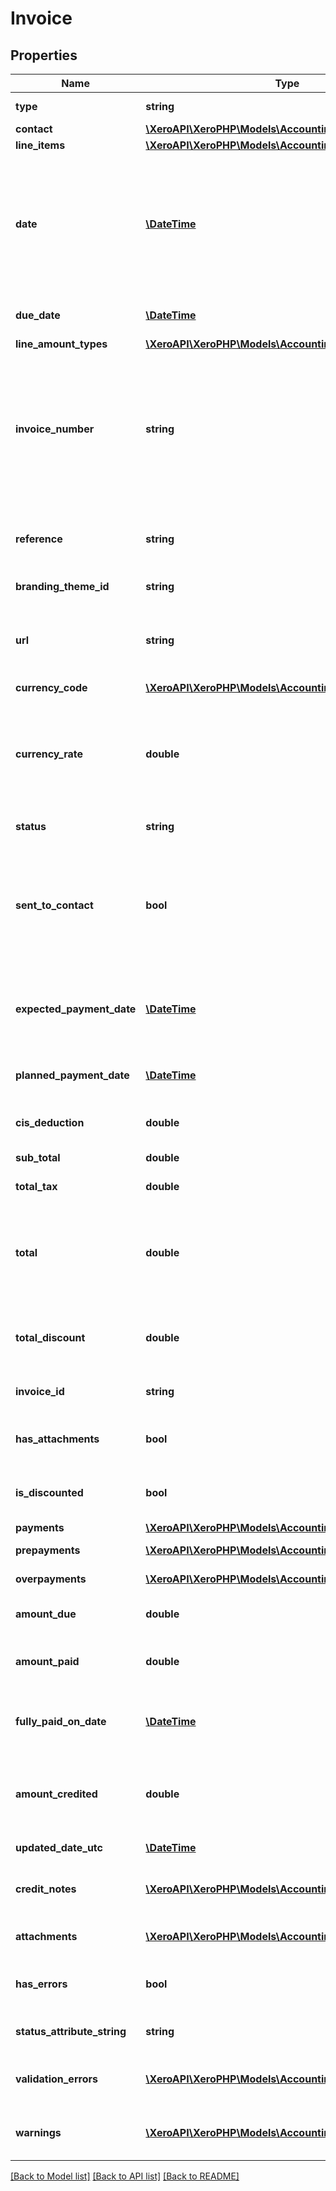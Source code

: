 # Invoice

## Properties
Name | Type | Description | Notes
------------ | ------------- | ------------- | -------------
**type** | **string** | See Invoice Types | [optional] 
**contact** | [**\XeroAPI\XeroPHP\Models\Accounting\Contact**](Contact.md) |  | [optional] 
**line_items** | [**\XeroAPI\XeroPHP\Models\Accounting\LineItem[]**](LineItem.md) | See LineItems | [optional] 
**date** | [**\DateTime**](\DateTime.md) | Date invoice was issued – YYYY-MM-DD. If the Date element is not specified it will default to the current date based on the timezone setting of the organisation | [optional] 
**due_date** | [**\DateTime**](\DateTime.md) | Date invoice is due – YYYY-MM-DD | [optional] 
**line_amount_types** | [**\XeroAPI\XeroPHP\Models\Accounting\LineAmountTypes**](LineAmountTypes.md) |  | [optional] 
**invoice_number** | **string** | ACCREC – Unique alpha numeric code identifying invoice (when missing will auto-generate from your Organisation Invoice Settings) (max length &#x3D; 255) | [optional] 
**reference** | **string** | ACCREC only – additional reference number (max length &#x3D; 255) | [optional] 
**branding_theme_id** | **string** | See BrandingThemes | [optional] 
**url** | **string** | URL link to a source document – shown as “Go to [appName]” in the Xero app | [optional] 
**currency_code** | [**\XeroAPI\XeroPHP\Models\Accounting\CurrencyCode**](CurrencyCode.md) |  | [optional] 
**currency_rate** | **double** | The currency rate for a multicurrency invoice. If no rate is specified, the XE.com day rate is used. (max length &#x3D; [18].[6]) | [optional] 
**status** | **string** | See Invoice Status Codes | [optional] 
**sent_to_contact** | **bool** | Boolean to set whether the invoice in the Xero app should be marked as “sent”. This can be set only on invoices that have been approved | [optional] 
**expected_payment_date** | [**\DateTime**](\DateTime.md) | Shown on sales invoices (Accounts Receivable) when this has been set | [optional] 
**planned_payment_date** | [**\DateTime**](\DateTime.md) | Shown on bills (Accounts Payable) when this has been set | [optional] 
**cis_deduction** | **double** | CIS deduction for UK contractors | [optional] 
**sub_total** | **double** | Total of invoice excluding taxes | [optional] 
**total_tax** | **double** | Total tax on invoice | [optional] 
**total** | **double** | Total of Invoice tax inclusive (i.e. SubTotal + TotalTax). This will be ignored if it doesn’t equal the sum of the LineAmounts | [optional] 
**total_discount** | **double** | Total of discounts applied on the invoice line items | [optional] 
**invoice_id** | **string** | Xero generated unique identifier for invoice | [optional] 
**has_attachments** | **bool** | boolean to indicate if an invoice has an attachment | [optional] 
**is_discounted** | **bool** | boolean to indicate if an invoice has a discount | [optional] 
**payments** | [**\XeroAPI\XeroPHP\Models\Accounting\Payment[]**](Payment.md) | See Payments | [optional] 
**prepayments** | [**\XeroAPI\XeroPHP\Models\Accounting\Prepayment[]**](Prepayment.md) | See Prepayments | [optional] 
**overpayments** | [**\XeroAPI\XeroPHP\Models\Accounting\Overpayment[]**](Overpayment.md) | See Overpayments | [optional] 
**amount_due** | **double** | Amount remaining to be paid on invoice | [optional] 
**amount_paid** | **double** | Sum of payments received for invoice | [optional] 
**fully_paid_on_date** | [**\DateTime**](\DateTime.md) | The date the invoice was fully paid. Only returned on fully paid invoices | [optional] 
**amount_credited** | **double** | Sum of all credit notes, over-payments and pre-payments applied to invoice | [optional] 
**updated_date_utc** | [**\DateTime**](\DateTime.md) | Last modified date UTC format | [optional] 
**credit_notes** | [**\XeroAPI\XeroPHP\Models\Accounting\CreditNote[]**](CreditNote.md) | Details of credit notes that have been applied to an invoice | [optional] 
**attachments** | [**\XeroAPI\XeroPHP\Models\Accounting\Attachment[]**](Attachment.md) | Displays array of attachments from the API | [optional] 
**has_errors** | **bool** | A boolean to indicate if a invoice has an validation errors | [optional] 
**status_attribute_string** | **string** | A string to indicate if a invoice status | [optional] 
**validation_errors** | [**\XeroAPI\XeroPHP\Models\Accounting\ValidationError[]**](ValidationError.md) | Displays array of validation error messages from the API | [optional] 
**warnings** | [**\XeroAPI\XeroPHP\Models\Accounting\ValidationError[]**](ValidationError.md) | Displays array of warning messages from the API | [optional] 

[[Back to Model list]](../README.md#documentation-for-models) [[Back to API list]](../README.md#documentation-for-api-endpoints) [[Back to README]](../README.md)


